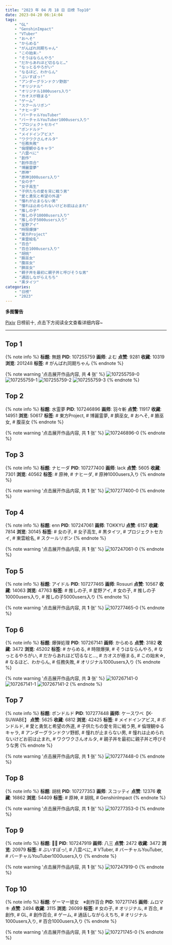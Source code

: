 ```yaml
---
title: "2023 年 04 月 18 日 日榜 Top10"
date: 2023-04-20 06:14:04
tags:
    - "GL"
    - "GenshinImpact"
    - "VTuber"
    - "おへそ"
    - "からめる"
    - "がんばれ同期ちゃん"
    - "この始末☆"
    - "そうはならんやろ"
    - "だからあれほど切るなと…"
    - "なっとるやろがい"
    - "なるほど、わからん"
    - "ぶいすぽっ!"
    - "アンダーグランドクソ野郎"
    - "オリジナル"
    - "オリジナル1000users入り"
    - "カオスが極まる"
    - "ゲーム"
    - "スクールリボン"
    - "ナヒーダ"
    - "バーチャルYouTuber"
    - "バーチャルYouTuber1000users入り"
    - "プロジェクトセカイ"
    - "ボンドルド"
    - "メイドインアビス"
    - "ワクワクさんオルタ"
    - "任務失敗"
    - "倫理観ゆるキャラ"
    - "八雲べに"
    - "創作"
    - "創作百合"
    - "博麗霊夢"
    - "原神"
    - "原神1000users入り"
    - "女の子"
    - "女子高生"
    - "子供たちの愛を背に戦う男"
    - "愛と勇気と希望の外道"
    - "憧れが止まらない男"
    - "憧れは止められないけどお前は止まれ"
    - "推しの子"
    - "推しの子10000users入り"
    - "推しの子5000users入り"
    - "星野アイ"
    - "時限爆弾"
    - "東方Project"
    - "東雲絵名"
    - "百合"
    - "百合1000users入り"
    - "胡桃"
    - "腋巫女"
    - "腹巫女"
    - "臍巫女"
    - "親子丼を最初に親子丼と呼びそうな男"
    - "通話しながらえちち"
    - "黒タイツ"
categories:
    - "日榜"
    - "2023"
---
```


<i class="fa fa-triangle-exclamation"></i>**多图警告**<i class="fa fa-triangle-exclamation"></i>

[Pixiv](https://www.pixiv.net/) 日榜前十, 点击下方阅读全文查看详细内容~

<!-- more -->

---

## Top 1

{% note info %}
**标题**: 無題
**PID**: 107255759 **画师**: よむ
**点赞**: 9281 **收藏**: 10319 **浏览**: 201248
**标签**: # がんばれ同期ちゃん
{% endnote %}

{% note warning '点击展开作品内容, 共 **4** 张' %}
![107255759-0](https://i.pixiv.re/img-original/img/2023/04/17/08/17/12/107255759_p0.png)
![107255759-1](https://i.pixiv.re/img-original/img/2023/04/17/08/17/12/107255759_p1.png)
![107255759-2](https://i.pixiv.re/img-original/img/2023/04/17/08/17/12/107255759_p2.png)
![107255759-3](https://i.pixiv.re/img-original/img/2023/04/17/08/17/12/107255759_p3.png)
{% endnote %}

## Top 2

{% note info %}
**标题**: 水霊夢
**PID**: 107246896 **画师**: 羽々斬
**点赞**: 11917 **收藏**: 14951 **浏览**: 50617
**标签**: # 東方Project, # 博麗霊夢, # 臍巫女, # おへそ, # 腋巫女, # 腹巫女
{% endnote %}

{% note warning '点击展开作品内容, 共 **1** 张' %}
![107246896-0](https://i.pixiv.re/img-original/img/2023/04/17/00/00/16/107246896_p0.png)
{% endnote %}

## Top 3

{% note info %}
**标题**: ナヒーダ
**PID**: 107277400 **画师**: lack
**点赞**: 5605 **收藏**: 7301 **浏览**: 40562
**标签**: # 原神, # ナヒーダ, # 原神1000users入り
{% endnote %}

{% note warning '点击展开作品内容, 共 **1** 张' %}
![107277400-0](https://i.pixiv.re/img-original/img/2023/04/18/00/00/41/107277400_p0.png)
{% endnote %}

## Top 4

{% note info %}
**标题**: enn
**PID**: 107247061 **画师**: TOKKYU
**点赞**: 6157 **收藏**: 7814 **浏览**: 30145
**标签**: # 女の子, # 女子高生, # 黒タイツ, # プロジェクトセカイ, # 東雲絵名, # スクールリボン
{% endnote %}

{% note warning '点击展开作品内容, 共 **1** 张' %}
![107247061-0](https://i.pixiv.re/img-original/img/2023/04/17/00/01/26/107247061_p0.jpg)
{% endnote %}

## Top 5

{% note info %}
**标题**: アイドル
**PID**: 107277465 **画师**: Rosuuri
**点赞**: 10567 **收藏**: 14063 **浏览**: 47763
**标签**: # 推しの子, # 星野アイ, # 女の子, # 推しの子10000users入り, # 推しの子5000users入り
{% endnote %}

{% note warning '点击展开作品内容, 共 **1** 张' %}
![107277465-0](https://i.pixiv.re/img-original/img/2023/04/18/00/05/15/107277465_p0.png)
{% endnote %}

## Top 6

{% note info %}
**标题**: 爆弾処理
**PID**: 107267141 **画师**: からめる
**点赞**: 3182 **收藏**: 3472 **浏览**: 45202
**标签**: # からめる, # 時限爆弾, # そうはならんやろ, # なっとるやろがい, # だからあれほど切るなと…, # カオスが極まる, # この始末☆, # なるほど、わからん, # 任務失敗, # オリジナル1000users入り
{% endnote %}

{% note warning '点击展开作品内容, 共 **3** 张' %}
![107267141-0](https://i.pixiv.re/img-original/img/2023/04/17/19/13/10/107267141_p0.png)
![107267141-1](https://i.pixiv.re/img-original/img/2023/04/17/19/13/10/107267141_p1.png)
![107267141-2](https://i.pixiv.re/img-original/img/2023/04/17/19/13/10/107267141_p2.png)
{% endnote %}

## Top 7

{% note info %}
**标题**: ボンドルド
**PID**: 107277448 **画师**: ケースワベ【K-SUWABE】
**点赞**: 5625 **收藏**: 6812 **浏览**: 42425
**标签**: # メイドインアビス, # ボンドルド, # 愛と勇気と希望の外道, # 子供たちの愛を背に戦う男, # 倫理観ゆるキャラ, # アンダーグランドクソ野郎, # 憧れが止まらない男, # 憧れは止められないけどお前は止まれ, # ワクワクさんオルタ, # 親子丼を最初に親子丼と呼びそうな男
{% endnote %}

{% note warning '点击展开作品内容, 共 **1** 张' %}
![107277448-0](https://i.pixiv.re/img-original/img/2023/04/18/00/00/59/107277448_p0.jpg)
{% endnote %}

## Top 8

{% note info %}
**标题**: 胡桃
**PID**: 107277353 **画师**: スコッティ
**点赞**: 12376 **收藏**: 16862 **浏览**: 54409
**标签**: # 原神, # 胡桃, # GenshinImpact
{% endnote %}

{% note warning '点击展开作品内容, 共 **1** 张' %}
![107277353-0](https://i.pixiv.re/img-original/img/2023/04/18/00/00/25/107277353_p0.jpg)
{% endnote %}

## Top 9

{% note info %}
**标题**: 💚💄
**PID**: 107247919 **画师**: 八三
**点赞**: 2472 **收藏**: 3472 **浏览**: 20979
**标签**: # ぶいすぽっ!, # 八雲べに, # VTuber, # バーチャルYouTuber, # バーチャルYouTuber1000users入り
{% endnote %}

{% note warning '点击展开作品内容, 共 **1** 张' %}
![107247919-0](https://i.pixiv.re/img-original/img/2023/04/17/00/16/56/107247919_p0.png)
{% endnote %}

## Top 10

{% note info %}
**标题**: ゲーマー彼女　※創作百合
**PID**: 107271745 **画师**: ムロマキ
**点赞**: 2494 **收藏**: 3115 **浏览**: 26099
**标签**: # 女の子, # オリジナル, # 百合, # 創作, # GL, # 創作百合, # ゲーム, # 通話しながらえちち, # オリジナル1000users入り, # 百合1000users入り
{% endnote %}

{% note warning '点击展开作品内容, 共 **1** 张' %}
![107271745-0](https://i.pixiv.re/img-original/img/2023/04/17/21/35/15/107271745_p0.jpg)
{% endnote %}
